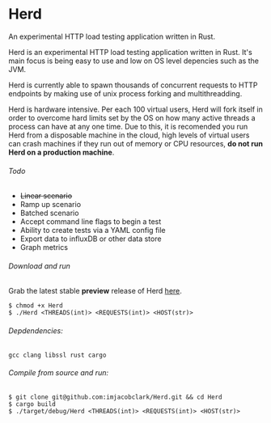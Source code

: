 # Herd
An experimental HTTP load testing application written in Rust.

Herd is an experimental HTTP load testing application written in Rust. It's main focus is being easy to use and low on OS level depencies such as the JVM.

Herd is currently able to spawn thousands of concurrent requests to HTTP endpoints by making use of unix process forking and multithreadding.

Herd is hardware intensive. Per each 100 virtual users, Herd will fork itself in order to overcome hard limits set by the OS on how many active threads a process can have at any one time. Due to this, it is recomended you run Herd from a disposable machine in the cloud, high levels of virtual users can crash machines if they run out of memory or CPU resources, __do not run Herd on a production machine__.

###### Todo

* ~~Linear scenario~~
* Ramp up scenario
* Batched scenario
* Accept command line flags to begin a test
* Ability to create tests via a YAML config file
* Export data to influxDB or other data store
* Graph metrics

###### Download and run

Grab the latest stable **preview** release of Herd [here](https://github.com/imjacobclark/Herd/releases).

```shell
$ chmod +x Herd
$ ./Herd <THREADS(int)> <REQUESTS(int)> <HOST(str)>
```

###### Depdendencies:

`gcc clang libssl rust cargo`

###### Compile from source and run:
```shell
$ git clone git@github.com:imjacobclark/Herd.git && cd Herd
$ cargo build
$ ./target/debug/Herd <THREADS(int)> <REQUESTS(int)> <HOST(str)>
```

